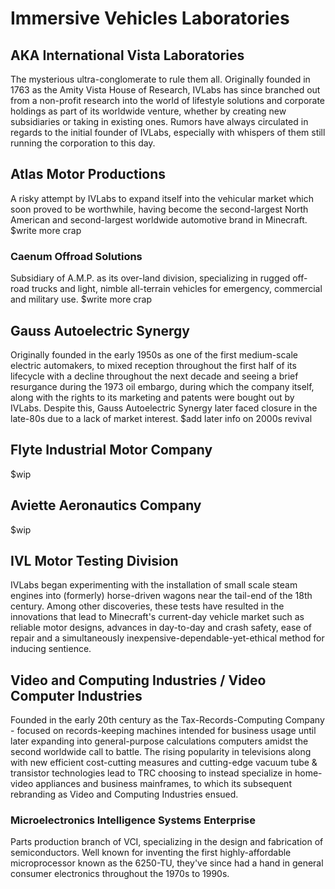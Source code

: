 # Immersive Vehicles Laboratories
## AKA International Vista Laboratories
The mysterious ultra-conglomerate to rule them all. Originally founded in 1763 as the Amity Vista House of Research, IVLabs has since branched out from a non-profit research into the world of lifestyle solutions and corporate holdings as part of its worldwide venture, whether by creating new subsidiaries or taking in existing ones.
Rumors have always circulated in regards to the initial founder of IVLabs, especially with whispers of them still running the corporation to this day.

## Atlas Motor Productions
A risky attempt by IVLabs to expand itself into the vehicular market which soon proved to be worthwhile, having become the second-largest North American and second-largest worldwide automotive brand in Minecraft.
$write more crap

### Caenum Offroad Solutions
Subsidiary of A.M.P. as its over-land division, specializing in rugged off-road trucks and light, nimble all-terrain vehicles for emergency, commercial and military use.
$write more crap

## Gauss Autoelectric Synergy
Originally founded in the early 1950s as one of the first medium-scale electric automakers, to mixed reception throughout the first half of its lifecycle with a decline throughout the next decade and seeing a brief resurgance during the 1973 oil embargo, during which the company itself, along with the rights to its marketing and patents were bought out by IVLabs. Despite this, Gauss Autoelectric Synergy later faced closure in the late-80s due to a lack of market interest.
$add later info on 2000s revival

## Flyte Industrial Motor Company
$wip

## Aviette Aeronautics Company
$wip

## IVL Motor Testing Division
IVLabs began experimenting with the installation of small scale steam engines into (formerly) horse-driven wagons near the tail-end of the 18th century. Among other discoveries, these tests have resulted in the innovations that lead to Minecraft's current-day vehicle market such as reliable motor designs, advances in day-to-day and crash safety, ease of repair and a simultaneously inexpensive-dependable-yet-ethical method for inducing sentience.

## Video and Computing Industries / Video Computer Industries
Founded in the early 20th century as the Tax-Records-Computing Company - focused on records-keeping machines intended for business usage until later expanding into general-purpose calculations computers amidst the second worldwide call to battle. The rising popularity in televisions along with new efficient cost-cutting measures and cutting-edge vacuum tube & transistor technologies lead to TRC choosing to instead specialize in home-video appliances and business mainframes, to which its subsequent rebranding as Video and Computing Industries ensued.

### Microelectronics Intelligence Systems Enterprise
Parts production branch of VCI, specializing in the design and fabrication of semiconductors. Well known for inventing the first highly-affordable microprocessor known as the 6250-TU, they've since had a hand in general consumer electronics throughout the 1970s to 1990s.
